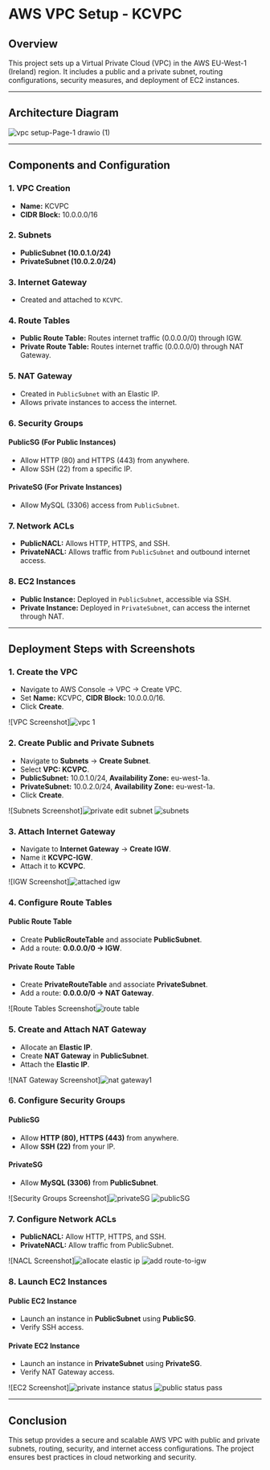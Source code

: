 # AWS VPC Setup - KCVPC

## Overview
This project sets up a Virtual Private Cloud (VPC) in the AWS EU-West-1 (Ireland) region. It includes a public and a private subnet, routing configurations, security measures, and deployment of EC2 instances.

---

## Architecture Diagram
![vpc setup-Page-1 drawio (1)](https://github.com/user-attachments/assets/399456a9-d79f-40d0-9c50-04e3ee56a4bf)



---

## Components and Configuration

### 1. **VPC Creation**
- **Name:** KCVPC
- **CIDR Block:** 10.0.0.0/16

### 2. **Subnets**
- **PublicSubnet (10.0.1.0/24)**
- **PrivateSubnet (10.0.2.0/24)**

### 3. **Internet Gateway**
- Created and attached to `KCVPC`.

### 4. **Route Tables**
- **Public Route Table:** Routes internet traffic (0.0.0.0/0) through IGW.
- **Private Route Table:** Routes internet traffic (0.0.0.0/0) through NAT Gateway.

### 5. **NAT Gateway**
- Created in `PublicSubnet` with an Elastic IP.
- Allows private instances to access the internet.

### 6. **Security Groups**
#### **PublicSG (For Public Instances)**
- Allow HTTP (80) and HTTPS (443) from anywhere.
- Allow SSH (22) from a specific IP.

#### **PrivateSG (For Private Instances)**
- Allow MySQL (3306) access from `PublicSubnet`.

### 7. **Network ACLs**
- **PublicNACL:** Allows HTTP, HTTPS, and SSH.
- **PrivateNACL:** Allows traffic from `PublicSubnet` and outbound internet access.

### 8. **EC2 Instances**
- **Public Instance:** Deployed in `PublicSubnet`, accessible via SSH.
- **Private Instance:** Deployed in `PrivateSubnet`, can access the internet through NAT.

---

## **Deployment Steps with Screenshots**

### 1. **Create the VPC**
- Navigate to AWS Console → VPC → Create VPC.
- Set **Name:** KCVPC, **CIDR Block:** 10.0.0.0/16.
- Click **Create**.

![VPC Screenshot]![vpc 1](https://github.com/user-attachments/assets/2deaa0ec-2ae3-48c7-a2bf-e4a3bec10df2)


### 2. **Create Public and Private Subnets**
- Navigate to **Subnets** → **Create Subnet**.
- Select **VPC: KCVPC**.
- **PublicSubnet:** 10.0.1.0/24, **Availability Zone:** eu-west-1a.
- **PrivateSubnet:** 10.0.2.0/24, **Availability Zone:** eu-west-1a.
- Click **Create**.

![Subnets Screenshot]![private edit subnet](https://github.com/user-attachments/assets/83a5413e-f0e3-4adc-b235-e1a38e05bd60)
![subnets](https://github.com/user-attachments/assets/8163748b-6cb8-4576-9ed9-a9dd890dc702)



### 3. **Attach Internet Gateway**
- Navigate to **Internet Gateway** → **Create IGW**.
- Name it **KCVPC-IGW**.
- Attach it to **KCVPC**.

![IGW Screenshot]![attached igw](https://github.com/user-attachments/assets/2b208c25-e834-42e2-89ec-f5b9869e1633)


### 4. **Configure Route Tables**
#### Public Route Table
- Create **PublicRouteTable** and associate **PublicSubnet**.
- Add a route: **0.0.0.0/0 → IGW**.

#### Private Route Table
- Create **PrivateRouteTable** and associate **PrivateSubnet**.
- Add a route: **0.0.0.0/0 → NAT Gateway**.

![Route Tables Screenshot![route table](https://github.com/user-attachments/assets/53ae02db-824c-4d53-8ecf-6dd479387c46)


### 5. **Create and Attach NAT Gateway**
- Allocate an **Elastic IP**.
- Create **NAT Gateway** in **PublicSubnet**.
- Attach the **Elastic IP**.

![NAT Gateway Screenshot]![nat gateway1](https://github.com/user-attachments/assets/21da9b9e-7498-4a16-aba6-d3d462f3848d)


### 6. **Configure Security Groups**
#### PublicSG
- Allow **HTTP (80), HTTPS (443)** from anywhere.
- Allow **SSH (22)** from your IP.

#### PrivateSG
- Allow **MySQL (3306)** from **PublicSubnet**.

![Security Groups Screenshot]![privateSG](https://github.com/user-attachments/assets/4c5a966c-05f5-4d09-9529-d5f9894d3712)
![publicSG](https://github.com/user-attachments/assets/0de72e46-12bf-432f-911e-1df4fb567e7e)


### 7. **Configure Network ACLs**
- **PublicNACL:** Allow HTTP, HTTPS, and SSH.
- **PrivateNACL:** Allow traffic from PublicSubnet.

![NACL Screenshot]![allocate elastic ip](https://github.com/user-attachments/assets/02bcd335-79b3-4ce1-affd-b1b9ed9fee40)
![add route-to-igw](https://github.com/user-attachments/assets/97305f2d-0770-4821-9b2e-cf03af6c59e0)


### 8. **Launch EC2 Instances**
#### Public EC2 Instance
- Launch an instance in **PublicSubnet** using **PublicSG**.
- Verify SSH access.

#### Private EC2 Instance
- Launch an instance in **PrivateSubnet** using **PrivateSG**.
- Verify NAT Gateway access.

![EC2 Screenshot]![private instance status](https://github.com/user-attachments/assets/99063075-758b-4a3f-b20b-00174703e304)
![public status pass](https://github.com/user-attachments/assets/7df69054-1a80-44ba-bb9b-c001a44a9275)


---

## **Conclusion**
This setup provides a secure and scalable AWS VPC with public and private subnets, routing, security, and internet access configurations. The project ensures best practices in cloud networking and security.
